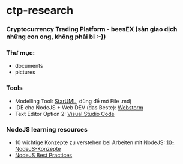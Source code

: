 
# ctp-research
### Cryptocurrency Trading Platform - beesEX (sàn giao dịch những con ong, không phải bi :-))

 
### Thư mục:
 - documents
 - pictures

### Tools  
* Modelling Tool: [StarUML](http://staruml.io/), dùng để mở File .mdj 
* IDE cho NodeJS + Web DEV (das Beste): [Webstorm](https://www.jetbrains.com/webstorm/)
* Text Editor Option 2: [Visual Studio Code](https://code.visualstudio.com/)

### NodeJS learning resources
* 10 wichtige Konzepte zu verstehen bei Arbeiten mit NodeJS: [10-NodeJS-Konzepte](https://www.infoworld.com/article/3196070/node-js/10-javascript-concepts-nodejs-programmers-must-master.html) 
* [NodeJS Best Practices](https://github.com/i0natan/nodebestpractices)
